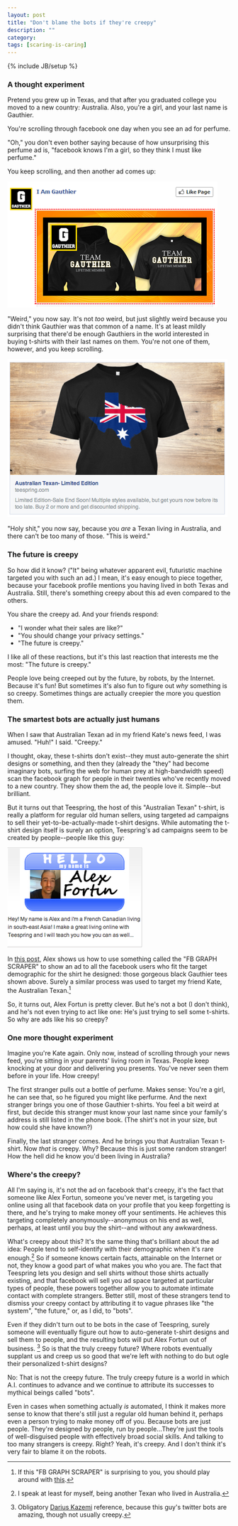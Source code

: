 ```yaml
---
layout: post
title: "Don't blame the bots if they're creepy"
description: ""
category: 
tags: [scaring-is-caring]
---
```

{% include JB/setup %}

### A thought experiment
Pretend you grew up in Texas, and that after you graduated college you moved to a new country: Australia. Also, you're a girl, and your last name is Gauthier.

You're scrolling through facebook one day when you see an ad for perfume.

"Oh," you don't even bother saying because of how unsurprising this perfume ad is, "facebook knows I'm a girl, so they think I must like perfume."

You keep scrolling, and then another ad comes up:

![gauther-ad](/images/gauthier.png)

"Weird," you now say. It's not _too_ weird, but just slightly weird because you didn't think Gauthier was that common of a name. It's at least mildly surprising that there'd be enough Gauthiers in the world interested in buying t-shirts with their last names on them. You're not one of them, however, and you keep scrolling.

![texas-ad](/images/texas.png)

"Holy shit," you now say, because you _are_ a Texan living in Australia, and there can't be too many of those. "This is weird."


### The future is creepy

So how did it know? ("It" being whatever apparent evil, futuristic machine targeted you with such an ad.) I mean, it's easy enough to piece together, because your facebook profile mentions you having lived in both Texas and Australia. Still, there's something creepy about this ad even compared to the others.

You share the creepy ad. And your friends respond:

* "I wonder what their sales are like?"
* "You should change your privacy settings."
* "The future is creepy."

I like all of these reactions, but it's this last reaction that interests me the most: "The future is creepy."

People love being creeped out by the future, by robots, by the Internet. Because it's fun! But sometimes it's also fun to figure out _why_ something is so creepy. Sometimes things are actually creepier the more you question them.

### The smartest bots are actually just humans

When I saw that Australian Texan ad in my friend Kate's news feed, I was amused. "Huh!" I said. "Creepy."

I thought, okay, these t-shirts don't exist--they must auto-generate the shirt designs or something, and then they (already the "they" had become imaginary bots, surfing the web for human prey at high-bandwidth speed) scan the facebook graph for people in their twenties who've recently moved to a new country. They show them the ad, the people love it. Simple--but brilliant.

But it turns out that Teespring, the host of this "Australian Texan" t-shirt, is really a platform for regular old human sellers, using targeted ad campaigns to sell their yet-to-be-actually-made t-shirt designs. While automating the t-shirt design itself is surely an option, Teespring's ad campaigns seem to be created by people--people like this guy:


![teespring-expert](/images/teespring-expert.png)

In [this post](http://teespringexpert.com/target-last-name-using-custom-audience-facebook/), Alex shows us how to use something called the "FB GRAPH SCRAPER" to show an ad to all the facebook users who fit the target demographic for the shirt he designed: those gorgeous black Gauthier tees shown above. Surely a similar process was used to target my friend Kate, the Australian Texan.[^1]

[^1]: If this "FB GRAPH SCRAPER" is surprising to you, you should play around with [this](https://developers.facebook.com/tools/explorer/).

So, it turns out, Alex Fortun is pretty clever. But he's not a bot (I don't think), and he's not even trying to act like one: He's just trying to sell some t-shirts. So why are ads like his so creepy?

### One more thought experiment

Imagine you're Kate again. Only now, instead of scrolling through your news feed, you're sitting in your parents' living room in Texas. People keep knocking at your door and delivering you presents. You've never seen them before in your life. How creepy!

The first stranger pulls out a bottle of perfume. Makes sense: You're a girl, he can see that, so he figured you might like perfurme. And the next stranger brings you one of those Gauthier t-shirts. You feel a bit weird at first, but decide this stranger must know your last name since your family's address is still listed in the phone book. (The shirt's not in your size, but how could she have known?)

Finally, the last stranger comes. And he brings you that Australian Texan t-shirt. Now _that_ is creepy. Why? Because this is just some random stranger! How the hell did he know you'd been living in Australia?

### Where's the creepy?

All I'm saying is, it's not the ad on facebook that's creepy, it's the fact that someone like Alex Fortun, someone you've never met, is targeting you online using all that facebook data on your profile that you keep forgetting is there, and he's trying to make money off your sentiments. He achieves this targeting completely anonymously--anonymous on his end as well, perhaps, at least until you buy the shirt--and without any awkwardness.

What's creepy about this? It's the same thing that's brilliant about the ad idea: People tend to self-identify with their demographic when it's rare enough.[^2] So if someone knows certain facts, attainable on the Internet or not, they know a good part of what makes you who you are. The fact that Teespring lets you design and sell shirts without those shirts actually existing, and that facebook will sell you ad space targeted at particular types of people, these powers together allow you to automate intimate contact with complete strangers. Better still, most of these strangers tend to dismiss your creepy contact by attributing it to vague phrases like "the system", "the future," or, as I did, to "bots".

[^2]: I speak at least for myself, being another Texan who lived in Australia.

Even if they didn't turn out to be bots in the case of Teespring, surely someone will eventually figure out how to auto-generate t-shirt designs and sell them to people, and the resulting bots will put Alex Fortun out of business. [^3] So is that the truly creepy future? Where robots eventually supplant us and creep us so good that we're left with nothing to do but ogle their personalized t-shirt designs?

[^3]: Obligatory [Darius Kazemi](https://twitter.com/tinysubversions/darius-kazemi-s-bots/members) reference, because this guy's twitter bots are amazing, though not usually creepy.

No: That is not the creepy future. The truly creepy future is a world in which A.I. continues to advance and we continue to attribute its successes to mythical beings called "bots".

Even in cases when something actually _is_ automated, I think it makes more sense to know that there's still just a regular old human behind it, perhaps even a person trying to make money off of you. Because bots are just people. They're designed by people, run by people...They're just the tools of well-disguised people with effectively broad social skills. And talking to too many strangers is creepy. Right? Yeah, it's creepy. And I don't think it's very fair to blame it on the robots.
